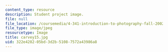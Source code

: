 ```yaml
---
content_type: resource
description: Student project image.
file: null
file_location: /coursemedia/4-341-introduction-to-photography-fall-2002/322e428205bd3d2b51087572a43986a8_carvey15.jpg
file_type: image/jpeg
resourcetype: Image
title: carvey15.jpg
uid: 322e4282-05bd-3d2b-5108-7572a43986a8
---
```

